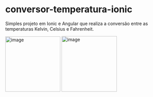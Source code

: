 # conversor-temperatura-ionic
Simples projeto em Ionic e Angular que realiza a conversão entre as temperaturas Kelvin, Celsius e Fahrenheit.

<img width="173" alt="image" src="https://user-images.githubusercontent.com/125897558/221069903-915c98e8-3cd5-4f77-b2cf-01bc7528bc12.png">  <img width="174" alt="image" src="https://user-images.githubusercontent.com/125897558/221070396-0dd16d91-727b-4ab2-91d6-e4910b58cf18.png">
